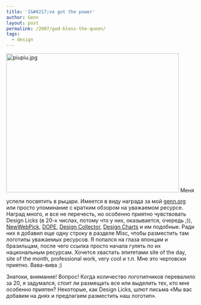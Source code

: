 ```yaml
---
title: 'I&#8217;ve got the power'
author: Genn
layout: post
permalink: /2007/god-bless-the-queen/
tags:
  - design
---
```

<img src='http://mega.genn.org/=^_^=/uploads/2007/08/piupiu.jpg' alt='piupiu.jpg' width="460" height="370" style="padding-bottom: 15px;" />  
Меня успели посвятить в рыцари. Имеется в виду награда за мой <a href="http://genn.org/" target="_blank">genn.org</a> или просто упоминание с кратким обзором на уважаемом ресурсе. Наград много, и все не перечесть, но особенно приятно чувствовать Design Licks (в 20-х числах, потому что у них, оказывается, очередь ;)), <a href="http://newwebpick.com/_webpick/webpick.php?categories=cool&#038;id=20043" target="_blank">NewWebPick</a>, <a href="http://dopeawards.com/?winner=1106" target="_blank">DOPE</a>, <a href="http://designcollector.ru/1917/" target="_blank">Design Collector</a>, <a href="http://designcharts.com/" target="_blank">Design Charts</a> и им подобные. Ради них я добавил еще одну строку в разделе Misc, чтобы разместить там логотипы уважаемых ресурсов. Я попался на глаза японцам и бразильцам, после чего ссылка просто начала гулять по их национальным ресурсам. Хочется хвастать эпитетами site of the day, site of the month, professional work, very cool и т.п. Мне это чертовски приятно. Вава-вива ;)

Знатоки, внимание! Вопрос! Когда количество логотипчиков перевалило за 20, я задумался, стоит ли размещать все или выделить тех, кто мне особенно приятен? Некоторые, как Design Licks, шлют письма «Мы вас добавим на днях и предлагаем разместить наш логотип».